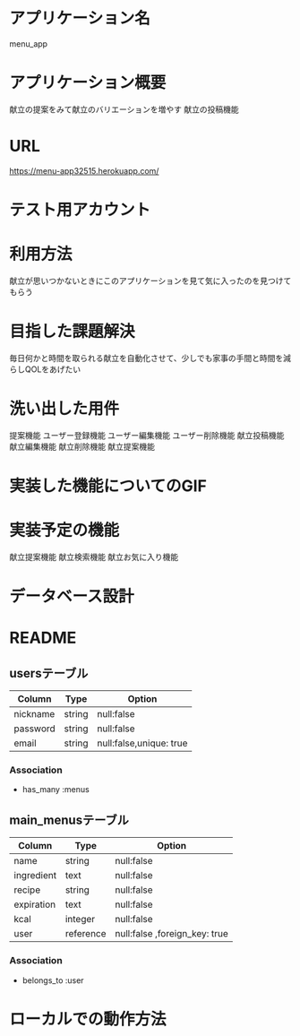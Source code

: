 # アプリケーション名
menu_app
# アプリケーション概要
献立の提案をみて献立のバリエーションを増やす
献立の投稿機能
# URL
https://menu-app32515.herokuapp.com/
# テスト用アカウント
# 利用方法
献立が思いつかないときにこのアプリケーションを見て気に入ったのを見つけてもらう
# 目指した課題解決
毎日何かと時間を取られる献立を自動化させて、少しでも家事の手間と時間を減らしQOLをあげたい
# 洗い出した用件
提案機能
ユーザー登録機能
ユーザー編集機能
ユーザー削除機能
献立投稿機能
献立編集機能
献立削除機能
献立提案機能
# 実装した機能についてのGIF
# 実装予定の機能
献立提案機能
献立検索機能
献立お気に入り機能

# データベース設計
# README

## usersテーブル
|  Column              |  Type  |  Option                 |
| -------------------- | ------ | ----------------------- |
| nickname             | string | null:false              |
| password             | string | null:false              |
| email                | string | null:false,unique: true |

### Association
- has_many :menus


## main_menusテーブル

|   Column      |  Type     |  Option                      |
| ------------- | --------- | ---------------------------- |
| name          | string    | null:false                   |
| ingredient    | text      | null:false                   |
| recipe        | string    | null:false                   |
| expiration    | text      | null:false                   |
| kcal          | integer   | null:false                   |
| user          | reference | null:false ,foreign_key: true|

### Association
<!-- - has_many :tags, through: menu_tag_relation -->
- belongs_to :user



<!-- ## tagsテーブル
|   Column      |  Type     |  Option                      |
| ------------- | --------- | ---------------------------- |
| name          | string    | null:false                   |

### Association
- has_many:main_menus, through: main_menu_tag_relation -->

# ローカルでの動作方法